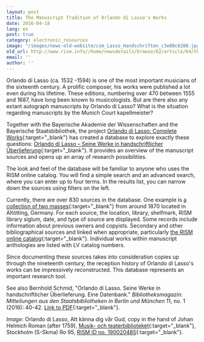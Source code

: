 ```yaml
---
layout: post
title: The Manuscript Tradition of Orlando di Lasso's Works
date: 2016-04-18
lang: en
post: true
category: electronic_resources
image: "/images/news-old-website/csm_Lasso_Handschriften_c3e08c6280.jpg"
old_url: http://www.rism.info//home/newsdetails/browse/62/article/64/the-manuscript-tradition-of-orlando-di-lassos-works.html
email: ''
author: ''
---
```


Orlando di Lasso (ca. 1532 -1594) is one of the most important musicians of the sixteenth century. A prolific composer, his works were published a lot even during his lifetime. These editions, numbering over 470 between 1555 and 1687, have long been known to musicologists. But are there also any extant autograph manuscripts by Orlando di Lasso? What is the situation regarding manuscripts by the Munich Court kapellmeister?

Together with the Bayerische Akademie der Wissenschaften and the Bayerische Staatsbibliothek, the project [Orlando di Lasso: Complete Works](http://www.lasso.badw.de/){:target="_blank"} has created a database to explore exactly these questions: [Orlando di Lasso – Seine Werke in handschriftlicher Überlieferung](https://lasso-handschriften.badw.de/metaopac/start.do?View=lasso){:target="_blank"}. It provides an overview of the manuscript sources and opens up an array of research possibilities.

The look and feel of the database will be familiar to anyone who uses the RISM online catalog. You will find a simple search and an advanced search, where you can enter up to four terms. In the results list, you can narrow down the sources using filters on the left.

Currently, there are over 830 sources in the database. One example is [a collection of two masses](https://lasso-handschriften.badw.de/search?id=lasso736){:target="_blank"} from around 1870 located in Altötting, Germany. For each source, the location, library, shelfmark, RISM library siglum, date, and type of source are displayed. Some records include information about previous owners and copyists. Secondary and other bibliographical sources and linked when appropriate, particularly [the RISM online catalog](https://opac.rism.info/search?id=450041506){:target="_blank"}. Individual works within manuscript anthologies are listed with LV catalog numbers.

Since documenting these sources takes into consideration copies up through the nineteenth century, the reception history of Orlando di Lasso's works can be impressively reconstructed. This database represents an important research tool.

See also Bernhold Schmid, "Orlando di Lasso. Seine Werke in handschriftlicher Überlieferung. Eine Datenbank." _Bibliotheksmagazin: Mitteilungen aus den Staatsbibliotheken in Berlin und München_ 11, no. 1 (2016): 40-42. [Link to PDF](http://staatsbibliothek-berlin.de/fileadmin/user_upload/zentrale_Seiten/ueber_uns/pdf/Bibliotheksmagazin/Bibliotheksmagazin_2016_1.pdf){:target="_blank"}.

_Image_: Orlando di Lasso, Att känna dig vår Gud, copy in the hand of Johan Helmich Roman (after 1759), [Musik- och teaterbiblioteket](http://roman.musikverket.se/browselarge.php?lang=sw&volymid=Ro+95&bildnr=00096){:target="_blank"}, Stockholm (S-Skma) Ro 95, [RISM ID no. 190020485](https://opac.rism.info/search?id=190020485){:target="_blank"}.

